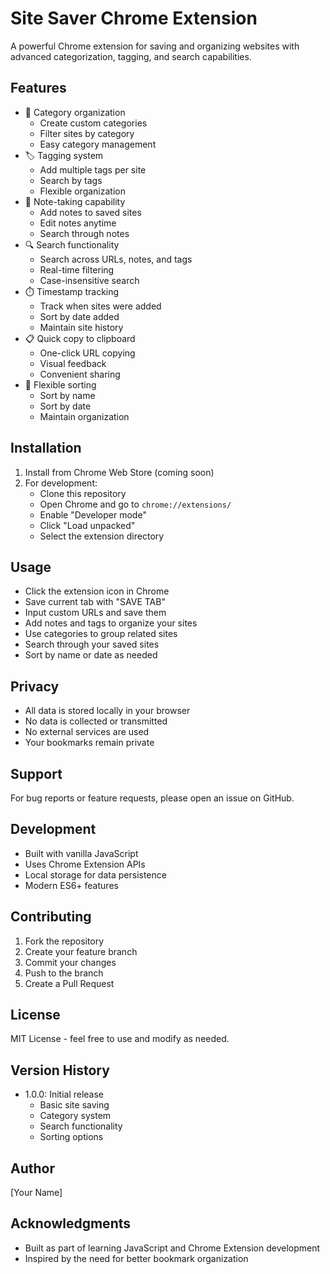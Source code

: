 # Site Saver Chrome Extension

A powerful Chrome extension for saving and organizing websites with advanced categorization, tagging, and search capabilities.

## Features
- 📂 Category organization
  - Create custom categories
  - Filter sites by category
  - Easy category management
- 🏷️ Tagging system
  - Add multiple tags per site
  - Search by tags
  - Flexible organization
- 📝 Note-taking capability
  - Add notes to saved sites
  - Edit notes anytime
  - Search through notes
- 🔍 Search functionality
  - Search across URLs, notes, and tags
  - Real-time filtering
  - Case-insensitive search
- ⏱️ Timestamp tracking
  - Track when sites were added
  - Sort by date added
  - Maintain site history
- 📋 Quick copy to clipboard
  - One-click URL copying
  - Visual feedback
  - Convenient sharing
- 🔄 Flexible sorting
  - Sort by name
  - Sort by date
  - Maintain organization

## Installation
1. Install from Chrome Web Store (coming soon)
2. For development:
   - Clone this repository
   - Open Chrome and go to `chrome://extensions/`
   - Enable "Developer mode"
   - Click "Load unpacked"
   - Select the extension directory

## Usage
- Click the extension icon in Chrome
- Save current tab with "SAVE TAB"
- Input custom URLs and save them
- Add notes and tags to organize your sites
- Use categories to group related sites
- Search through your saved sites
- Sort by name or date as needed

## Privacy
- All data is stored locally in your browser
- No data is collected or transmitted
- No external services are used
- Your bookmarks remain private

## Support
For bug reports or feature requests, please open an issue on GitHub.

## Development
- Built with vanilla JavaScript
- Uses Chrome Extension APIs
- Local storage for data persistence
- Modern ES6+ features

## Contributing
1. Fork the repository
2. Create your feature branch
3. Commit your changes
4. Push to the branch
5. Create a Pull Request

## License
MIT License - feel free to use and modify as needed.

## Version History
- 1.0.0: Initial release
  - Basic site saving
  - Category system
  - Search functionality
  - Sorting options

## Author
[Your Name]

## Acknowledgments
- Built as part of learning JavaScript and Chrome Extension development
- Inspired by the need for better bookmark organization 